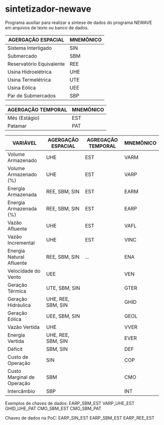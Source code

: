 # sintetizador-newave
Programa auxiliar para realizar a síntese de dados do programa NEWAVE em arquivos de texto ou banco de dados.


|   AGERGAÇÃO ESPACIAL     |  MNEMÔNICO |
| ------------------------ | ---------- |
| Sistema Interligado      |     SIN    |
| Submercado               |     SBM    |
| Reservatório Equivalente |     REE    |
| Usina Hidroelétrica      |     UHE    |
| Usina Termelétrica       |     UTE    |
| Usina Eólica             |     UEE    |
| Par de Submercados       |     SBP    |


|   AGERGAÇÃO TEMPORAL   |  MNEMÔNICO  |
| ---------------------- | ----------- |
| Mês (Estágio)          |     EST     |
| Patamar                |     PAT     |


|          VARIÁVEL          | AGERGAÇÃO ESPACIAL | AGREGAÇÃO TEMPORAL |  MNEMÔNICO |
| -------------------------- | ------------------ | ------------------ | ---------- |
| Volume Armazenado          | UHE                | EST                | VARM       |
| Volume Armazenado (%)      | UHE                | EST                | VARP       |
| Energia Armazenada         | REE, SBM, SIN      | EST                | EARM       |
| Energia Armazenada (%)     | REE, SBM, SIN      | EST                | EARP       |
| Vazão Afluente             | UHE                | EST                | VAFL       |
| Vazão Incremental          | UHE                | EST                | VINC       |
| Energia Natural Afluente   | REE, SBM, SIN      | ...                | ENA        |
| Velocidade do Vento        | UEE                |                    | VEN        |
| Geração Térmica            | UTE, SBM, SIN      |                    | GTER       |
| Geração Hidráulica         | UHE, REE, SBM, SIN |                    | GHID       |
| Geração Eólica             | UEE, SBM, SIN      |                    | GEOL       |
| Vazão Vertida              | UHE                |                    | VVER       |
| Energia Vertida            | UHE, REE, SBM, SIN |                    | EVER       |
| Déficit                    | SBM, SIN           |                    | DEF        |
| Custo de Operação          | SIN                |                    | COP        |
| Custo Marginal de Operação | SBM                |                    | CMO        |
| Intercâmbio                | SBP                |                    | INT        |


Exemplos de chaves de dados:
EARP_SBM_EST
VARP_UHE_EST
GHID_UHE_PAT
CMO_SBM_EST
CMO_SBM_PAT

Chaves de dados na PoC:
EARP_SIN_EST
EARP_SBM_EST
EARP_REE_EST
